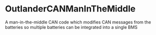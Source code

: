 # OutlanderCANManInTheMiddle
A man-in-the-middle CAN code which modifies CAN messages from the batteries so multiple batteries can be integrated into a single BMS
